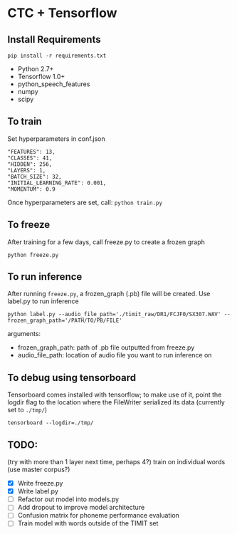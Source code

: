 # CTC + Tensorflow

## Install Requirements

`pip install -r requirements.txt`

- Python 2.7+
- Tensorflow 1.0+
- python_speech_features
- numpy
- scipy

## To train
Set hyperparameters in conf.json
```
"FEATURES": 13,
"CLASSES": 41,
"HIDDEN": 256,
"LAYERS": 1,
"BATCH_SIZE": 32,
"INITIAL_LEARNING_RATE": 0.001,
"MOMENTUM": 0.9
```
Once hyperparameters are set, call:
`python train.py`

## To freeze
After training for a few days, call freeze.py to create a frozen graph
```
python freeze.py
```

## To run inference
After running `freeze.py`, a frozen_graph (.pb) file will be created.
Use label.py to run inference
```
python label.py --audio_file_path='./timit_raw/DR1/FCJF0/SX307.WAV' --frozen_graph_path='/PATH/TO/PB/FILE'
```

arguments:
- frozen_graph_path: path of .pb file outputted from freeze.py
- audio_file_path: location of audio file you want to run inference on


## To debug using tensorboard
Tensorboard comes installed with tensorflow; to make use of it, point the logdir flag to the location where the FileWriter serialized its data (currently set to `./tmp/`)
```
tensorboard --logdir=./tmp/
```

## TODO:
(try with more than 1 layer next time, perhaps 4?)
train on individual words (use master corpus?)
- [X] Write freeze.py
- [X] Write label.py
- [ ] Refactor out model into models.py
- [ ] Add dropout to improve model architecture
- [ ] Confusion matrix for phoneme performance evaluation
- [ ] Train model with words outside of the TIMIT set
